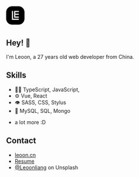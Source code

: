 <h1>
  <img width="50" src="https://raw.githubusercontent.com/leoonliang/leoonliang/main/logo.png" alt="leoon logo" /> 
</h1>

## Hey! 👋
I'm Leoon, a 27 years old web developer from China.


## Skills
- 👨‍💻 TypeScript, JavaScript,
- ⚙️ Vue, React
- 👁️ SASS, CSS, Stylus
- 💽 MySQL, SQL, Mongo
+ a lot more :D

## Contact
- [leoon.cn](https://leoon.cn)
- [Resume](https://resume.leoon.cn)
- [@Leoonliang](https://twitter.com/martonlederer) on Unsplash
